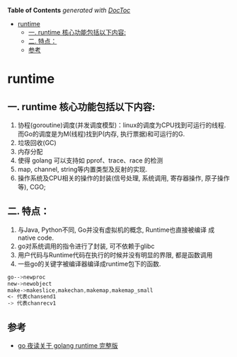 <!-- START doctoc generated TOC please keep comment here to allow auto update -->
<!-- DON'T EDIT THIS SECTION, INSTEAD RE-RUN doctoc TO UPDATE -->
**Table of Contents**  *generated with [DocToc](https://github.com/thlorenz/doctoc)*

- [runtime](#runtime)
  - [一. runtime 核心功能包括以下内容:](#%E4%B8%80-runtime-%E6%A0%B8%E5%BF%83%E5%8A%9F%E8%83%BD%E5%8C%85%E6%8B%AC%E4%BB%A5%E4%B8%8B%E5%86%85%E5%AE%B9)
  - [二. 特点：](#%E4%BA%8C-%E7%89%B9%E7%82%B9)
  - [参考](#%E5%8F%82%E8%80%83)

<!-- END doctoc generated TOC please keep comment here to allow auto update -->

# runtime
## 一. runtime 核心功能包括以下内容:
1. 协程(goroutine)调度(并发调度模型)：linux的调度为CPU找到可运行的线程. 而Go的调度是为M(线程)找到P(内存, 执行票据)和可运行的G.
2. 垃圾回收(GC)
3. 内存分配
4. 使得 golang 可以支持如 pprof、trace、race 的检测
5. map, channel, string等内置类型及反射的实现.
6. 操作系统及CPU相关的操作的封装(信号处理, 系统调用, 寄存器操作, 原子操作等), CGO;

## 二. 特点：
1. 与Java, Python不同, Go并没有虚拟机的概念, Runtime也直接被编译 成native code.
2. go对系统调用的指令进行了封装, 可不依赖于glibc
3. 用户代码与Runtime代码在执行的时候并没有明显的界限, 都是函数调用
4. 一些go的关键字被编译器编译成runtime包下的函数.
```css
go-->newproc
new->newobject
make->makeslice,makechan,makemap,makemap_small
<- 代表chansend1
-> 代表chanrecv1

```


## 参考
- [go 夜读关于 golang runtime 完整版](https://github.com/yifhao/share/blob/master/gopher%20meetup-%E6%B7%B1%E5%85%A5%E6%B5%85%E5%87%BAGolang%20Runtime-yifhao-%E5%AE%8C%E6%95%B4%E7%89%88.pdf)

